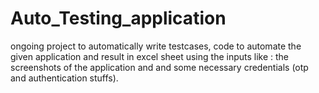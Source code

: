 # Auto_Testing_application
ongoing project to automatically write testcases, code to automate the given application and result in excel sheet using the inputs like : the screenshots of the application and and some necessary credentials (otp and authentication stuffs).
